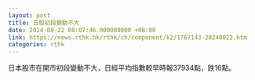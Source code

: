 ```yaml
---
layout: post
title: 日股初段變動不大
date: 2024-08-22 08:07:46.000000000 +08:00
link: https://news.rthk.hk/rthk/ch/component/k2/1767143-20240822.htm
categories: rthk
---
```


日本股市在開市初段變動不大，日經平均指數較早時報37934點，跌16點。
